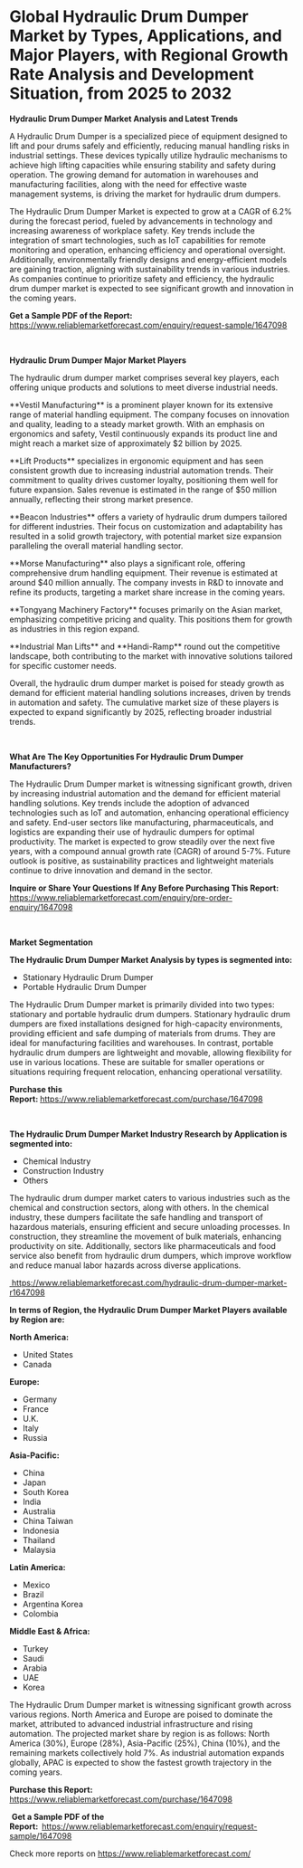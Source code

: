 <p><h1>Global Hydraulic Drum Dumper Market by Types, Applications, and Major Players, with Regional Growth Rate Analysis and Development Situation, from 2025 to 2032</h1></p><p><strong>Hydraulic Drum Dumper Market Analysis and Latest Trends</strong></p>
<p><p>A Hydraulic Drum Dumper is a specialized piece of equipment designed to lift and pour drums safely and efficiently, reducing manual handling risks in industrial settings. These devices typically utilize hydraulic mechanisms to achieve high lifting capacities while ensuring stability and safety during operation. The growing demand for automation in warehouses and manufacturing facilities, along with the need for effective waste management systems, is driving the market for hydraulic drum dumpers.</p><p>The Hydraulic Drum Dumper Market is expected to grow at a CAGR of 6.2% during the forecast period, fueled by advancements in technology and increasing awareness of workplace safety. Key trends include the integration of smart technologies, such as IoT capabilities for remote monitoring and operation, enhancing efficiency and operational oversight. Additionally, environmentally friendly designs and energy-efficient models are gaining traction, aligning with sustainability trends in various industries. As companies continue to prioritize safety and efficiency, the hydraulic drum dumper market is expected to see significant growth and innovation in the coming years.</p></p>
<p><strong>Get a Sample PDF of the Report:&nbsp;</strong> <a href="https://www.reliablemarketforecast.com/enquiry/request-sample/1647098?utm_campaign=2529&utm_medium=2&utm_source=Github&utm_content=ia&utm_term=21022025&utm_id=hydraulic-drum-dumper">https://www.reliablemarketforecast.com/enquiry/request-sample/1647098</a></p>
<p>&nbsp;</p>
<p><strong>Hydraulic Drum Dumper Major Market Players</strong></p>
<p><p>The hydraulic drum dumper market comprises several key players, each offering unique products and solutions to meet diverse industrial needs. </p><p>**Vestil Manufacturing** is a prominent player known for its extensive range of material handling equipment. The company focuses on innovation and quality, leading to a steady market growth. With an emphasis on ergonomics and safety, Vestil continuously expands its product line and might reach a market size of approximately $2 billion by 2025.</p><p>**Lift Products** specializes in ergonomic equipment and has seen consistent growth due to increasing industrial automation trends. Their commitment to quality drives customer loyalty, positioning them well for future expansion. Sales revenue is estimated in the range of $50 million annually, reflecting their strong market presence.</p><p>**Beacon Industries** offers a variety of hydraulic drum dumpers tailored for different industries. Their focus on customization and adaptability has resulted in a solid growth trajectory, with potential market size expansion paralleling the overall material handling sector. </p><p>**Morse Manufacturing** also plays a significant role, offering comprehensive drum handling equipment. Their revenue is estimated at around $40 million annually. The company invests in R&D to innovate and refine its products, targeting a market share increase in the coming years.</p><p>**Tongyang Machinery Factory** focuses primarily on the Asian market, emphasizing competitive pricing and quality. This positions them for growth as industries in this region expand.</p><p>**Industrial Man Lifts** and **Handi-Ramp** round out the competitive landscape, both contributing to the market with innovative solutions tailored for specific customer needs. </p><p>Overall, the hydraulic drum dumper market is poised for steady growth as demand for efficient material handling solutions increases, driven by trends in automation and safety. The cumulative market size of these players is expected to expand significantly by 2025, reflecting broader industrial trends.</p></p>
<p>&nbsp;</p>
<p><strong>What Are The Key Opportunities For Hydraulic Drum Dumper Manufacturers?</strong></p>
<p><p>The Hydraulic Drum Dumper market is witnessing significant growth, driven by increasing industrial automation and the demand for efficient material handling solutions. Key trends include the adoption of advanced technologies such as IoT and automation, enhancing operational efficiency and safety. End-user sectors like manufacturing, pharmaceuticals, and logistics are expanding their use of hydraulic dumpers for optimal productivity. The market is expected to grow steadily over the next five years, with a compound annual growth rate (CAGR) of around 5-7%. Future outlook is positive, as sustainability practices and lightweight materials continue to drive innovation and demand in the sector.</p></p>
<p><strong>Inquire or Share Your Questions If Any Before Purchasing This Report:</strong> <a href="https://www.reliablemarketforecast.com/enquiry/pre-order-enquiry/1647098?utm_campaign=2529&utm_medium=2&utm_source=Github&utm_content=ia&utm_term=21022025&utm_id=hydraulic-drum-dumper">https://www.reliablemarketforecast.com/enquiry/pre-order-enquiry/1647098</a></p>
<p>&nbsp;</p>
<p><strong>Market Segmentation</strong></p>
<p><strong>The Hydraulic Drum Dumper Market Analysis by types is segmented into:</strong></p>
<p><ul><li>Stationary Hydraulic Drum Dumper</li><li>Portable Hydraulic Drum Dumper</li></ul></p>
<p><p>The Hydraulic Drum Dumper market is primarily divided into two types: stationary and portable hydraulic drum dumpers. Stationary hydraulic drum dumpers are fixed installations designed for high-capacity environments, providing efficient and safe dumping of materials from drums. They are ideal for manufacturing facilities and warehouses. In contrast, portable hydraulic drum dumpers are lightweight and movable, allowing flexibility for use in various locations. These are suitable for smaller operations or situations requiring frequent relocation, enhancing operational versatility.</p></p>
<p><strong>Purchase this Report:&nbsp;</strong><a href="https://www.reliablemarketforecast.com/purchase/1647098?utm_campaign=2529&utm_medium=2&utm_source=Github&utm_content=ia&utm_term=21022025&utm_id=hydraulic-drum-dumper">https://www.reliablemarketforecast.com/purchase/1647098</a></p>
<p>&nbsp;</p>
<p><strong>The Hydraulic Drum Dumper Market Industry Research by Application is segmented into:</strong></p>
<p><ul><li>Chemical Industry</li><li>Construction Industry</li><li>Others</li></ul></p>
<p><p>The hydraulic drum dumper market caters to various industries such as the chemical and construction sectors, along with others. In the chemical industry, these dumpers facilitate the safe handling and transport of hazardous materials, ensuring efficient and secure unloading processes. In construction, they streamline the movement of bulk materials, enhancing productivity on site. Additionally, sectors like pharmaceuticals and food service also benefit from hydraulic drum dumpers, which improve workflow and reduce manual labor hazards across diverse applications.</p></p>
<p><a href="https://www.reliablemarketforecast.com/hydraulic-drum-dumper-market-r1647098?utm_campaign=2529&utm_medium=2&utm_source=Github&utm_content=ia&utm_term=21022025&utm_id=hydraulic-drum-dumper">&nbsp;https://www.reliablemarketforecast.com/hydraulic-drum-dumper-market-r1647098</a></p>
<p><strong>In terms of Region, the Hydraulic Drum Dumper Market Players available by Region are:</strong></p>
<p>
    <p> <strong> North America: </strong>
        <ul>
            <li>United States</li>
            <li>Canada</li>
        </ul>
        </p> 
    <p> <strong> Europe: </strong>
        <ul>
            <li>Germany</li>
            <li>France</li>
            <li>U.K.</li>
            <li>Italy</li>
            <li>Russia</li>
        </ul>
        </p> 
    <p> <strong> Asia-Pacific: </strong>
        <ul>
            <li>China</li>
            <li>Japan</li>
            <li>South Korea</li>
            <li>India</li>
            <li>Australia</li>
            <li>China Taiwan</li>
            <li>Indonesia</li>
            <li>Thailand</li>
            <li>Malaysia</li>
        </ul>
        </p> 
    <p> <strong> Latin America: </strong>
        <ul>
            <li>Mexico</li>
            <li>Brazil</li>
            <li>Argentina Korea</li>
            <li>Colombia</li>
        </ul>
        </p> 
    <p> <strong> Middle East & Africa: </strong>
        <ul>
            <li>Turkey</li>
            <li>Saudi</li>
            <li>Arabia</li>
            <li>UAE</li>
            <li>Korea</li>
        </ul>
    </p>
    </p>
<p><p>The Hydraulic Drum Dumper market is witnessing significant growth across various regions. North America and Europe are poised to dominate the market, attributed to advanced industrial infrastructure and rising automation. The projected market share by region is as follows: North America (30%), Europe (28%), Asia-Pacific (25%), China (10%), and the remaining markets collectively hold 7%. As industrial automation expands globally, APAC is expected to show the fastest growth trajectory in the coming years.</p></p>
<p><strong>Purchase this Report: </strong><a href="https://www.reliablemarketforecast.com/purchase/1647098?utm_campaign=2529&utm_medium=2&utm_source=Github&utm_content=ia&utm_term=21022025&utm_id=hydraulic-drum-dumper">https://www.reliablemarketforecast.com/purchase/1647098</a></p>
<p>&nbsp;<strong>Get a Sample PDF of the Report:&nbsp;&nbsp;</strong><a href="https://www.reliablemarketforecast.com/enquiry/request-sample/1647098?utm_campaign=2529&utm_medium=2&utm_source=Github&utm_content=ia&utm_term=21022025&utm_id=hydraulic-drum-dumper">https://www.reliablemarketforecast.com/enquiry/request-sample/1647098</a></p>
<p><strong></strong></p>
<p>Check more reports on <a href="https://www.reliablemarketforecast.com/?utm_campaign=2529&utm_medium=2&utm_source=Github&utm_content=ia&utm_term=21022025&utm_id=hydraulic-drum-dumper">https://www.reliablemarketforecast.com/</a></p>